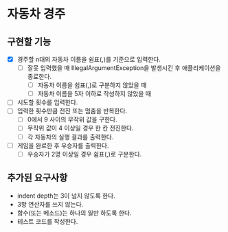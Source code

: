 # 자동차 경주

## 구현할 기능
- [x] 경주할 n대의 자동차 이름을 쉼표(,)를 기준으로 입력한다.
  - [ ] 잘못 입력했을 때 IllegalArgumentException을 발생시킨 후 애플리케이션을 종료한다.
    - [ ] 자동차 이름을 쉼표(,)로 구분하지 않았을 때
    - [ ] 자동차 이름을 5자 이하로 작성하지 않았을 때 
- [ ] 시도할 횟수를 입력한다.
- [ ] 입력한 횟수만큼 전진 또는 멈춤을 반복한다.
  - [ ] 0에서 9 사이의 무작위 값을 구한다.
  - [ ] 무작위 값이 4 이상일 경우 한 칸 전진한다.
  - [ ] 각 자동차의 실행 결과를 출력한다.
- [ ] 게임을 완료한 후 우승자를 출력한다.
  - [ ] 우승자가 2명 이상일 경우 쉼표(,)로 구분한다.

## 추가된 요구사항
- indent depth는 3이 넘지 않도록 한다.
- 3항 연산자를 쓰지 않는다.
- 함수(또는 메소드)는 하나의 일만 하도록 한다.
- 테스트 코드를 작성한다.